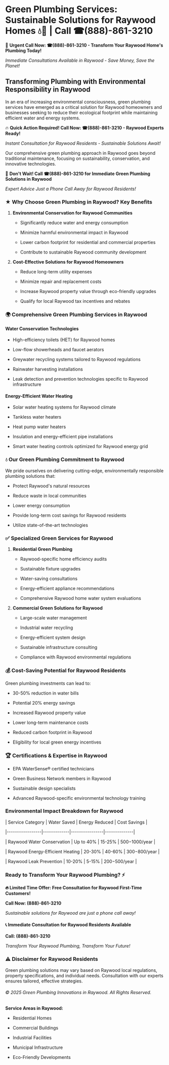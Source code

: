 # Green Plumbing Services: Sustainable Solutions for Raywood Homes 💧🌿 | Call ☎(888)-861-3210

🚨 **Urgent Call Now: ☎(888)-861-3210 - Transform Your Raywood Home's Plumbing Today!**
*Immediate Consultations Available in Raywood - Save Money, Save the Planet!*

## Transforming Plumbing with Environmental Responsibility in Raywood

In an era of increasing environmental consciousness, green plumbing services have emerged as a critical solution for Raywood homeowners and businesses seeking to reduce their ecological footprint while maintaining efficient water and energy systems. 

🔥 **Quick Action Required! Call Now: ☎(888)-861-3210 - Raywood Experts Ready!**
*Instant Consultation for Raywood Residents - Sustainable Solutions Await!*

Our comprehensive green plumbing approach in Raywood goes beyond traditional maintenance, focusing on sustainability, conservation, and innovative technologies.

🚨 **Don't Wait! Call ☎(888)-861-3210 for Immediate Green Plumbing Solutions in Raywood**
*Expert Advice Just a Phone Call Away for Raywood Residents!*

### ★ Why Choose Green Plumbing in Raywood? Key Benefits

1. **Environmental Conservation for Raywood Communities** 
   - Significantly reduce water and energy consumption
   - Minimize harmful environmental impact in Raywood
   - Lower carbon footprint for residential and commercial properties
   - Contribute to sustainable Raywood community development

2. **Cost-Effective Solutions for Raywood Homeowners** 
   - Reduce long-term utility expenses
   - Minimize repair and replacement costs
   - Increase Raywood property value through eco-friendly upgrades
   - Qualify for local Raywood tax incentives and rebates

### 🌍 Comprehensive Green Plumbing Services in Raywood

#### Water Conservation Technologies
- High-efficiency toilets (HET) for Raywood homes
- Low-flow showerheads and faucet aerators
- Greywater recycling systems tailored to Raywood regulations
- Rainwater harvesting installations
- Leak detection and prevention technologies specific to Raywood infrastructure

#### Energy-Efficient Water Heating
- Solar water heating systems for Raywood climate
- Tankless water heaters
- Heat pump water heaters
- Insulation and energy-efficient pipe installations
- Smart water heating controls optimized for Raywood energy grid

### 💧 Our Green Plumbing Commitment to Raywood

We pride ourselves on delivering cutting-edge, environmentally responsible plumbing solutions that:
- Protect Raywood's natural resources
- Reduce waste in local communities
- Lower energy consumption
- Provide long-term cost savings for Raywood residents
- Utilize state-of-the-art technologies

### ✅ Specialized Green Services for Raywood

1. **Residential Green Plumbing**
   - Raywood-specific home efficiency audits
   - Sustainable fixture upgrades
   - Water-saving consultations
   - Energy-efficient appliance recommendations
   - Comprehensive Raywood home water system evaluations

2. **Commercial Green Solutions for Raywood**
   - Large-scale water management
   - Industrial water recycling
   - Energy-efficient system design
   - Sustainable infrastructure consulting
   - Compliance with Raywood environmental regulations

### 💰 Cost-Saving Potential for Raywood Residents

Green plumbing investments can lead to:
- 30-50% reduction in water bills
- Potential 20% energy savings
- Increased Raywood property value
- Lower long-term maintenance costs
- Reduced carbon footprint in Raywood
- Eligibility for local green energy incentives

### 🏆 Certifications & Expertise in Raywood

- EPA WaterSense® certified technicians
- Green Business Network members in Raywood
- Sustainable design specialists
- Advanced Raywood-specific environmental technology training

### Environmental Impact Breakdown for Raywood

| Service Category | Water Saved | Energy Reduced | Cost Savings |
|-----------------|-------------|----------------|--------------|
| Raywood Water Conservation | Up to 40% | 15-25% | $500-$1000/year |
| Raywood Energy-Efficient Heating | 20-30% | 40-60% | $300-$800/year |
| Raywood Leak Prevention | 10-20% | 5-15% | $200-$500/year |

### Ready to Transform Your Raywood Plumbing? ⚡

**🔥 Limited Time Offer: Free Consultation for Raywood First-Time Customers!**

**Call Now: (888)-861-3210**
*Sustainable solutions for Raywood are just a phone call away!*

#### 📞 Immediate Consultation for Raywood Residents Available

**Call: (888)-861-3210**
*Transform Your Raywood Plumbing, Transform Your Future!*

### ⚠️ Disclaimer for Raywood Residents

Green plumbing solutions may vary based on Raywood local regulations, property specifications, and individual needs. Consultation with our experts ensures tailored, effective strategies.

###### © 2025 Green Plumbing Innovations in Raywood. All Rights Reserved.

**Service Areas in Raywood:** 
- Residential Homes
- Commercial Buildings
- Industrial Facilities
- Municipal Infrastructure
- Eco-Friendly Developments